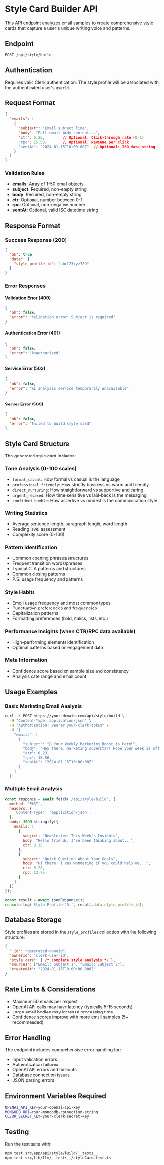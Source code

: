 # Style Card Builder API

This API endpoint analyzes email samples to create comprehensive style cards that capture a user's unique writing voice and patterns.

## Endpoint

```
POST /api/style/build
```

## Authentication

Requires valid Clerk authentication. The style profile will be associated with the authenticated user's `userId`.

## Request Format

```json
{
  "emails": [
    {
      "subject": "Email subject line",
      "body": "Full email body content...",
      "ctr": 0.25,        // Optional: Click-through rate (0-1)
      "rpc": 15.50,       // Optional: Revenue per click
      "sentAt": "2024-01-15T10:00:00Z"  // Optional: ISO date string
    }
  ]
}
```

### Validation Rules

- **emails**: Array of 1-50 email objects
- **subject**: Required, non-empty string
- **body**: Required, non-empty string  
- **ctr**: Optional, number between 0-1
- **rpc**: Optional, non-negative number
- **sentAt**: Optional, valid ISO datetime string

## Response Format

### Success Response (200)

```json
{
  "ok": true,
  "data": {
    "style_profile_id": "abc123xyz789"
  }
}
```

### Error Responses

#### Validation Error (400)
```json
{
  "ok": false,
  "error": "Validation error: Subject is required"
}
```

#### Authentication Error (401)
```json
{
  "ok": false,
  "error": "Unauthorized"
}
```

#### Service Error (503)
```json
{
  "ok": false,
  "error": "AI analysis service temporarily unavailable"
}
```

#### Server Error (500)
```json
{
  "ok": false,
  "error": "Failed to build style card"
}
```

## Style Card Structure

The generated style card includes:

### Tone Analysis (0-100 scales)
- `formal_casual`: How formal vs casual is the language
- `professional_friendly`: How strictly business vs warm and friendly
- `direct_nurturing`: How straightforward vs supportive and caring
- `urgent_relaxed`: How time-sensitive vs laid-back is the messaging
- `confident_humble`: How assertive vs modest is the communication style

### Writing Statistics
- Average sentence length, paragraph length, word length
- Reading level assessment
- Complexity score (0-100)

### Pattern Identification
- Common opening phrases/structures
- Frequent transition words/phrases
- Typical CTA patterns and structures
- Common closing patterns
- P.S. usage frequency and patterns

### Style Habits
- Emoji usage frequency and most common types
- Punctuation preferences and frequencies
- Capitalization patterns
- Formatting preferences (bold, italics, lists, etc.)

### Performance Insights (when CTR/RPC data available)
- High-performing elements identification
- Optimal patterns based on engagement data

### Meta Information
- Confidence score based on sample size and consistency
- Analysis date range and email count

## Usage Examples

### Basic Marketing Email Analysis

```bash
curl -X POST https://your-domain.com/api/style/build \
  -H "Content-Type: application/json" \
  -H "Authorization: Bearer your-clerk-token" \
  -d '{
    "emails": [
      {
        "subject": "🚀 Your Weekly Marketing Boost is Here!",
        "body": "Hey there, marketing superstar! Hope your week is off to an amazing start...",
        "ctr": 0.23,
        "rpc": 15.50,
        "sentAt": "2024-01-15T10:00:00Z"
      }
    ]
  }'
```

### Multiple Email Analysis

```javascript
const response = await fetch('/api/style/build', {
  method: 'POST',
  headers: {
    'Content-Type': 'application/json',
  },
  body: JSON.stringify({
    emails: [
      {
        subject: "Newsletter: This Week's Insights",
        body: "Hello friends, I've been thinking about...",
        ctr: 0.35
      },
      {
        subject: "Quick Question About Your Goals",
        body: "Hi there! I was wondering if you could help me...",
        ctr: 0.28,
        rpc: 12.75
      }
    ]
  })
});

const result = await jsonResponse();
console.log('Style Profile ID:', result.data.style_profile_id);
```

## Database Storage

Style profiles are stored in the `style_profiles` collection with the following structure:

```json
{
  "_id": "generated-nanoid",
  "ownerId": "clerk-user-id", 
  "style_card": { /* Complete style analysis */ },
  "sources": ["Email: Subject 1", "Email: Subject 2"],
  "createdAt": "2024-01-15T10:00:00.000Z"
}
```

## Rate Limits & Considerations

- Maximum 50 emails per request
- OpenAI API calls may have latency (typically 5-15 seconds)
- Large email bodies may increase processing time
- Confidence scores improve with more email samples (5+ recommended)

## Error Handling

The endpoint includes comprehensive error handling for:
- Input validation errors
- Authentication failures  
- OpenAI API errors and timeouts
- Database connection issues
- JSON parsing errors

## Environment Variables Required

```bash
OPENAI_API_KEY=your-openai-api-key
MONGODB_URI=your-mongodb-connection-string
CLERK_SECRET_KEY=your-clerk-secret-key
```

## Testing

Run the test suite with:

```bash
npm test src/app/api/style/build/__tests__
npm test src/lib/llm/__tests__/styleCard.test.ts
```
